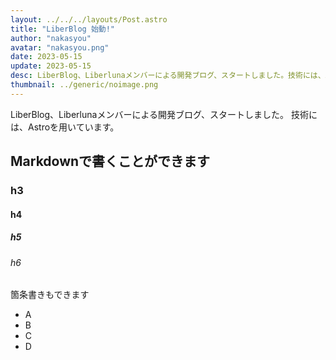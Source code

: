 ```yaml
---
layout: ../../../layouts/Post.astro
title: "LiberBlog 始動!"
author: "nakasyou"
avatar: "nakasyou.png"
date: 2023-05-15
update: 2023-05-15
desc: LiberBlog、Liberlunaメンバーによる開発ブログ、スタートしました。技術には、Astroを用いています。
thumbnail: ../generic/noimage.png
---
```

LiberBlog、Liberlunaメンバーによる開発ブログ、スタートしました。
技術には、Astroを用いています。
## Markdownで書くことができます
### h3
#### h4
##### h5
###### h6

箇条書きもできます
- A
- B
- C
- D
